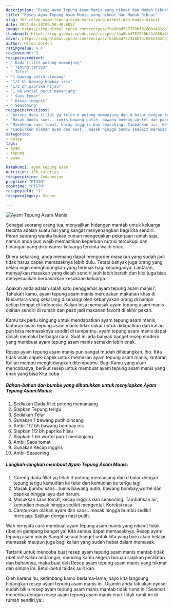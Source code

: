 ```yaml
---
description: "Resep Ayam Tepung Asam Manis yang nikmat dan Mudah Dibuat"
title: "Resep Ayam Tepung Asam Manis yang nikmat dan Mudah Dibuat"
slug: 365-resep-ayam-tepung-asam-manis-yang-nikmat-dan-mudah-dibuat
date: 2021-06-30T09:50:46.605Z
image: https://img-global.cpcdn.com/recipes/fba8bbd787358bf3/680x482cq70/ayam-tepung-asam-manis-foto-resep-utama.jpg
thumbnail: https://img-global.cpcdn.com/recipes/fba8bbd787358bf3/680x482cq70/ayam-tepung-asam-manis-foto-resep-utama.jpg
cover: https://img-global.cpcdn.com/recipes/fba8bbd787358bf3/680x482cq70/ayam-tepung-asam-manis-foto-resep-utama.jpg
author: Hilda Gordon
ratingvalue: 4.4
reviewcount: 5
recipeingredient:
- " Dada fillet potong memanjang"
- " Tepung terigu"
- " Telur"
- "1 bawang putih cincang"
- "1/2 bh bawang bombay iris"
- "1/2 bh paprika hijau"
- "1 bh wortel parut memanjang"
- " Saos tomat"
- " Kecap inggris"
- " Seasoning"
recipeinstructions:
- "Goreng dada fillet yg telah d potong memanjang dan d balur dengan tepung terigu kemudian ke telur dan kemudian ke terigu lagi."
- "Masak bumbu saos.. tumis bawang putih, bawang bombay,wortel dan paprika hingga layu dan harum."
- "Masukkan saos tomat, kecap inggris dan seasoning. Tambahkan air, kemudian masak hingga sedikit mengental. Koreksi rasa"
- "Campurkan olahan ayam dan saos.. masak hingga bumbu sedikit meresap. Sajikan dengan nasi putih."
categories:
- Resep
tags:
- ayam
- tepung
- asam

katakunci: ayam tepung asam 
nutrition: 156 calories
recipecuisine: Indonesian
preptime: "PT33M"
cooktime: "PT57M"
recipeyield: "1"
recipecategory: Dinner

---
```



![Ayam Tepung Asam Manis](https://img-global.cpcdn.com/recipes/fba8bbd787358bf3/680x482cq70/ayam-tepung-asam-manis-foto-resep-utama.jpg)

Sebagai seorang orang tua, menyajikan hidangan mantab untuk keluarga tercinta adalah suatu hal yang sangat menyenangkan bagi kita sendiri. Peran seorang  wanita bukan cuman mengerjakan pekerjaan rumah saja, namun anda pun wajib memastikan keperluan nutrisi tercukupi dan hidangan yang dikonsumsi keluarga tercinta wajib enak.

Di era  sekarang, anda memang dapat mengorder masakan yang sudah jadi tidak harus capek memasaknya lebih dulu. Tetapi banyak juga orang yang selalu ingin menghidangkan yang terenak bagi keluarganya. Lantaran, menyajikan masakan yang diolah sendiri jauh lebih bersih dan kita juga bisa menyesuaikan berdasarkan kesukaan keluarga. 



Apakah anda adalah salah satu penggemar ayam tepung asam manis?. Tahukah kamu, ayam tepung asam manis merupakan makanan khas di Nusantara yang sekarang disenangi oleh kebanyakan orang di hampir setiap tempat di Indonesia. Kalian bisa memasak ayam tepung asam manis olahan sendiri di rumah dan pasti jadi makanan favorit di akhir pekan.

Kamu tak perlu bingung untuk mendapatkan ayam tepung asam manis, lantaran ayam tepung asam manis tidak sukar untuk didapatkan dan kalian pun bisa memasaknya sendiri di tempatmu. ayam tepung asam manis dapat diolah memalui berbagai cara. Saat ini ada banyak banget resep modern yang membuat ayam tepung asam manis semakin lebih enak.

Resep ayam tepung asam manis pun sangat mudah dihidangkan, lho. Kita tidak usah capek-capek untuk memesan ayam tepung asam manis, lantaran Kalian mampu menghidangkan ditempatmu. Bagi Kamu yang akan mencobanya, berikut resep untuk membuat ayam tepung asam manis yang enak yang bisa Kita coba.

<!--inarticleads1-->

##### Bahan-bahan dan bumbu yang dibutuhkan untuk menyiapkan Ayam Tepung Asam Manis:

1. Sediakan  Dada fillet potong memanjang
1. Siapkan  Tepung terigu
1. Sediakan  Telur
1. Gunakan 1 bawang putih cincang
1. Ambil 1/2 bh bawang bombay iris
1. Siapkan 1/2 bh paprika hijau
1. Siapkan 1 bh wortel parut memanjang
1. Ambil  Saos tomat
1. Gunakan  Kecap inggris
1. Ambil  Seasoning




<!--inarticleads2-->

##### Langkah-langkah membuat Ayam Tepung Asam Manis:

1. Goreng dada fillet yg telah d potong memanjang dan d balur dengan tepung terigu kemudian ke telur dan kemudian ke terigu lagi.
1. Masak bumbu saos.. tumis bawang putih, bawang bombay,wortel dan paprika hingga layu dan harum.
1. Masukkan saos tomat, kecap inggris dan seasoning. Tambahkan air, kemudian masak hingga sedikit mengental. Koreksi rasa
1. Campurkan olahan ayam dan saos.. masak hingga bumbu sedikit meresap. Sajikan dengan nasi putih.




Wah ternyata cara membuat ayam tepung asam manis yang nikamt tidak ribet ini gampang banget ya! Kita semua dapat memasaknya. Resep ayam tepung asam manis Sangat sesuai banget untuk kita yang baru akan belajar memasak maupun juga bagi kalian yang sudah hebat dalam memasak.

Tertarik untuk mencoba buat resep ayam tepung asam manis mantab tidak ribet ini? Kalau anda ingin, mending kamu segera buruan siapkan peralatan dan bahannya, maka buat deh Resep ayam tepung asam manis yang nikmat dan simple ini. Betul-betul taidak sulit kan. 

Oleh karena itu, ketimbang kamu berlama-lama, hayo kita langsung hidangkan resep ayam tepung asam manis ini. Dijamin anda tak akan nyesel sudah bikin resep ayam tepung asam manis mantab tidak rumit ini! Selamat mencoba dengan resep ayam tepung asam manis enak tidak rumit ini di rumah sendiri,ya!.


